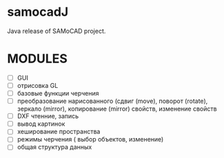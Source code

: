 # samocadJ
Java release of SAMoCAD project.
# MODULES
- [ ] GUI
- [ ] отрисовка GL
- [ ] базовые функции черчения
- [ ] преобразование нарисованного (сдвиг (move), поворот (rotate), зеркало (mirror), копирование (mirror) свойств, изменение свойств
- [ ] DXF чтенние, запись
- [ ] вывод картинок
- [ ] хеширование пространства
- [ ] режимы черчения ( выбор объектов, изменение)
- [ ] общая структура данных
